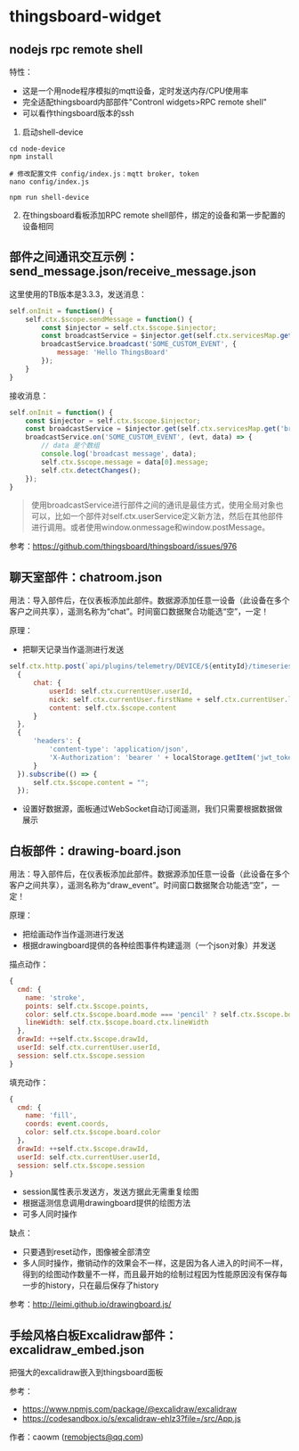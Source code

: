 # thingsboard-widget

## nodejs rpc remote shell

特性：
* 这是一个用node程序模拟的mqtt设备，定时发送内存/CPU使用率
* 完全适配thingsboard内部部件"Contronl widgets>RPC remote shell"
* 可以看作thingsboard版本的ssh

1. 启动shell-device
```
cd node-device
npm install

# 修改配置文件 config/index.js：mqtt broker, token
nano config/index.js
	
npm run shell-device
```

2. 在thingsboard看板添加RPC remote shell部件，绑定的设备和第一步配置的设备相同


## 部件之间通讯交互示例：send_message.json/receive_message.json
这里使用的TB版本是3.3.3，发送消息：
```js
self.onInit = function() {
    self.ctx.$scope.sendMessage = function() {
        const $injector = self.ctx.$scope.$injector;
        const broadcastService = $injector.get(self.ctx.servicesMap.get('broadcastService'));
        broadcastService.broadcast('SOME_CUSTOM_EVENT', {
            message: 'Hello ThingsBoard'
        });
    }
}

```

接收消息：
```js
self.onInit = function() { 
    const $injector = self.ctx.$scope.$injector;
    const broadcastService = $injector.get(self.ctx.servicesMap.get('broadcastService'));
    broadcastService.on('SOME_CUSTOM_EVENT', (evt, data) => {
        // data 是个数组
        console.log('broadcast message', data);
        self.ctx.$scope.message = data[0].message;
        self.ctx.detectChanges();
    });
} 
```

> 使用broadcastService进行部件之间的通讯是最佳方式，使用全局对象也可以，比如一个部件对self.ctx.userService定义新方法，然后在其他部件进行调用。或者使用window.onmessage和window.postMessage。

参考：https://github.com/thingsboard/thingsboard/issues/976


## 聊天室部件：chatroom.json
用法：导入部件后，在仪表板添加此部件。数据源添加任意一设备（此设备在多个客户之间共享），遥测名称为“chat”。时间窗口数据聚合功能选“空”，一定！

原理：
* 把聊天记录当作遥测进行发送
```js
self.ctx.http.post(`api/plugins/telemetry/DEVICE/${entityId}/timeseries/ANY`, 
  {
      chat: {
          userId: self.ctx.currentUser.userId,
          nick: self.ctx.currentUser.firstName + self.ctx.currentUser.lastName,
          content: self.ctx.$scope.content
      }
  },
  {
      'headers': {
          'content-type': 'application/json',
          'X-Authorization': 'bearer ' + localStorage.getItem('jwt_token')
      }
  }).subscribe(() => {
      self.ctx.$scope.content = "";
  });
```
* 设置好数据源，面板通过WebSocket自动订阅遥测，我们只需要根据数据做展示

## 白板部件：drawing-board.json
用法：导入部件后，在仪表板添加此部件。数据源添加任意一设备（此设备在多个客户之间共享），遥测名称为“draw_event”。时间窗口数据聚合功能选“空”，一定！

原理：
* 把绘画动作当作遥测进行发送
* 根据drawingboard提供的各种绘图事件构建遥测（一个json对象）并发送

描点动作：
```js
{
  cmd: {
    name: 'stroke',
    points: self.ctx.$scope.points,
    color: self.ctx.$scope.board.mode === 'pencil' ? self.ctx.$scope.board.color : 'white',
    lineWidth: self.ctx.$scope.board.ctx.lineWidth
  },
  drawId: ++self.ctx.$scope.drawId,
  userId: self.ctx.currentUser.userId,
  session: self.ctx.$scope.session
}

```

填充动作：
```js
{
  cmd: {
    name: 'fill',
    coords: event.coords,
    color: self.ctx.$scope.board.color
  }，
  drawId: ++self.ctx.$scope.drawId,
  userId: self.ctx.currentUser.userId,
  session: self.ctx.$scope.session
}
```

* session属性表示发送方，发送方据此无需重复绘图
* 根据遥测信息调用drawingboard提供的绘图方法
* 可多人同时操作

缺点：
* 只要遇到reset动作，图像被全部清空
* 多人同时操作，撤销动作的效果会不一样，这是因为各人进入的时间不一样，得到的绘图动作数量不一样，而且最开始的绘制过程因为性能原因没有保存每一步的history，只在最后保存了history

参考：http://leimi.github.io/drawingboard.js/


## 手绘风格白板Excalidraw部件：excalidraw_embed.json

把强大的excalidraw嵌入到thingsboard面板

参考：
* https://www.npmjs.com/package/@excalidraw/excalidraw
* https://codesandbox.io/s/excalidraw-ehlz3?file=/src/App.js


作者：caowm (remobjects@qq.com)

